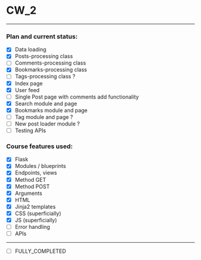 # CW_2
___
### Plan and current status:
 
- [x] Data loading
- [x] Posts-processing class
- [ ] Comments-processing class
- [x] Bookmarks-processing class
- [ ] Tags-processing class ?
- [x] Index page
- [x] User feed
- [ ] Single Post page with comments add functionality
- [x] Search module and page
- [x] Bookmarks module and page
- [ ] Tag module and page ?
- [ ] New post loader module ?
- [ ] Testing APIs

### Course features used:

- [x] Flask
- [x] Modules / blueprints
- [x] Endpoints, views
- [x] Method GET
- [x] Method POST
- [x] Arguments
- [x] HTML
- [x] Jinja2 templates
- [x] CSS (superficially)
- [x] JS (superficially)
- [ ] Error handling
- [ ] APIs

---

- [ ] FULLY_COMPLETED